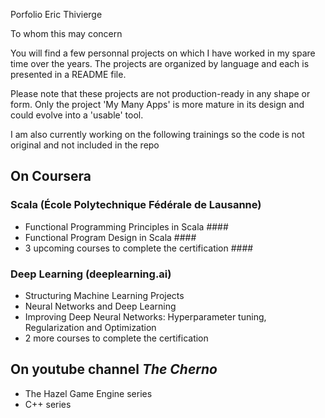 Porfolio
Eric Thivierge

To whom this may concern

You will find a few personnal projects on which I have worked in my spare time over the years.
The projects are organized by language and each is presented in a README file.

Please note that these projects are not production-ready in any shape or form.
Only the project 'My Many Apps' is more mature in its design and could evolve into a 'usable' tool.

I am also currently working on the following trainings so the code is not original and not included in the repo

## On Coursera
### Scala (École Polytechnique Fédérale de Lausanne)
  * Functional Programming Principles in Scala ####
  * Functional Program Design in Scala ####
  * 3 upcoming courses to complete the certification ####
### Deep Learning (deeplearning.ai)
  * Structuring Machine Learning Projects
  * Neural Networks and Deep Learning
  * Improving Deep Neural Networks: Hyperparameter tuning, Regularization and Optimization
  * 2 more courses to complete the certification
## On youtube channel *The Cherno*
  * The Hazel Game Engine series
  * C++ series
